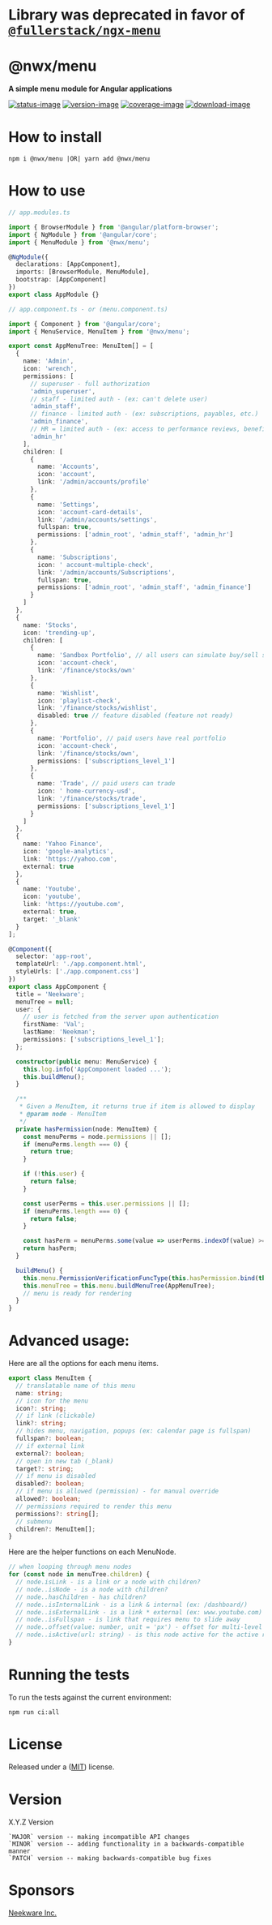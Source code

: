 # Library was deprecated in favor of [`@fullerstack/ngx-menu`](https://github.com/neekware/fullerstack/tree/main/libs/ngx-menu)

# @nwx/menu

**A simple menu module for Angular applications**

[![status-image]][status-link]
[![version-image]][version-link]
[![coverage-image]][coverage-link]
[![download-image]][download-link]

# How to install

    npm i @nwx/menu |OR| yarn add @nwx/menu

# How to use

```typescript
// app.modules.ts

import { BrowserModule } from '@angular/platform-browser';
import { NgModule } from '@angular/core';
import { MenuModule } from '@nwx/menu';

@NgModule({
  declarations: [AppComponent],
  imports: [BrowserModule, MenuModule],
  bootstrap: [AppComponent]
})
export class AppModule {}
```

```typescript
// app.component.ts - or (menu.component.ts)

import { Component } from '@angular/core';
import { MenuService, MenuItem } from '@nwx/menu';

export const AppMenuTree: MenuItem[] = [
  {
    name: 'Admin',
    icon: 'wrench',
    permissions: [
      // superuser - full authorization
      'admin_superuser',
      // staff - limited auth - (ex: can't delete user)
      'admin_staff',
      // finance - limited auth - (ex: subscriptions, payables, etc.)
      'admin_finance',
      // HR = limited auth - (ex: access to performance reviews, benefits, etc.)
      'admin_hr'
    ],
    children: [
      {
        name: 'Accounts',
        icon: 'account',
        link: '/admin/accounts/profile'
      },
      {
        name: 'Settings',
        icon: 'account-card-details',
        link: '/admin/accounts/settings',
        fullspan: true,
        permissions: ['admin_root', 'admin_staff', 'admin_hr']
      },
      {
        name: 'Subscriptions',
        icon: ' account-multiple-check',
        link: '/admin/accounts/Subscriptions',
        fullspan: true,
        permissions: ['admin_root', 'admin_staff', 'admin_finance']
      }
    ]
  },
  {
    name: 'Stocks',
    icon: 'trending-up',
    children: [
      {
        name: 'Sandbox Portfolio', // all users can simulate buy/sell stocks
        icon: 'account-check',
        link: '/finance/stocks/own'
      },
      {
        name: 'Wishlist',
        icon: 'playlist-check',
        link: '/finance/stocks/wishlist',
        disabled: true // feature disabled (feature not ready)
      },
      {
        name: 'Portfolio', // paid users have real portfolio
        icon: 'account-check',
        link: '/finance/stocks/own',
        permissions: ['subscriptions_level_1']
      },
      {
        name: 'Trade', // paid users can trade
        icon: ' home-currency-usd',
        link: '/finance/stocks/trade',
        permissions: ['subscriptions_level_1']
      }
    ]
  },
  {
    name: 'Yahoo Finance',
    icon: 'google-analytics',
    link: 'https://yahoo.com',
    external: true
  },
  {
    name: 'Youtube',
    icon: 'youtube',
    link: 'https://youtube.com',
    external: true,
    target: '_blank'
  }
];

@Component({
  selector: 'app-root',
  templateUrl: './app.component.html',
  styleUrls: ['./app.component.css']
})
export class AppComponent {
  title = 'Neekware';
  menuTree = null;
  user: {
    // user is fetched from the server upon authentication
    firstName: 'Val';
    lastName: 'Neekman';
    permissions: ['subscriptions_level_1'];
  };

  constructor(public menu: MenuService) {
    this.log.info('AppComponent loaded ...');
    this.buildMenu();
  }

  /**
   * Given a MenuItem, it returns true if item is allowed to display
   * @param node - MenuItem
   */
  private hasPermission(node: MenuItem) {
    const menuPerms = node.permissions || [];
    if (menuPerms.length === 0) {
      return true;
    }

    if (!this.user) {
      return false;
    }

    const userPerms = this.user.permissions || [];
    if (menuPerms.length === 0) {
      return false;
    }

    const hasPerm = menuPerms.some(value => userPerms.indexOf(value) >= 0);
    return hasPerm;
  }

  buildMenu() {
    this.menu.PermissionVerificationFuncType(this.hasPermission.bind(this));
    this.menuTree = this.menu.buildMenuTree(AppMenuTree);
    // menu is ready for rendering
  }
}
```

# Advanced usage:

Here are all the options for each menu items.

```typescript
export class MenuItem {
  // translatable name of this menu
  name: string;
  // icon for the menu
  icon?: string;
  // if link (clickable)
  link?: string;
  // hides menu, navigation, popups (ex: calendar page is fullspan)
  fullspan?: boolean;
  // if external link
  external?: boolean;
  // open in new tab (_blank)
  target?: string;
  // if menu is disabled
  disabled?: boolean;
  // if menu is allowed (permission) - for manual override
  allowed?: boolean;
  // permissions required to render this menu
  permissions?: string[];
  // submenu
  children?: MenuItem[];
}
```

Here are the helper functions on each MenuNode.

```typescript
// when looping through menu nodes
for (const node in menuTree.children) {
  // node.isLink - is a link or a node with children?
  // node..isNode - is a node with children?
  // node..hasChildren - has children?
  // node..isInternalLink - is a link & internal (ex: /dashboard/)
  // node..isExternalLink - is a link * external (ex: www.youtube.com)
  // node..isFullspan - is link that requires menu to slide away
  // node..offset(value: number, unit = 'px') - offset for multi-level menu (for margin or padding)
  // node..isActive(url: string) - is this node active for the active route
}
```

# Running the tests

To run the tests against the current environment:

    npm run ci:all

# License

Released under a ([MIT](https://github.com/neekware/nwx-menu/blob/master/LICENSE)) license.

# Version

X.Y.Z Version

    `MAJOR` version -- making incompatible API changes
    `MINOR` version -- adding functionality in a backwards-compatible manner
    `PATCH` version -- making backwards-compatible bug fixes

[status-image]: https://secure.travis-ci.org/neekware/nwx-menu.png?branch=master
[status-link]: http://travis-ci.org/neekware/nwx-menu?branch=master
[version-image]: https://img.shields.io/npm/v/@nwx/menu.svg
[version-link]: https://www.npmjs.com/package/@nwx/menu
[coverage-image]: https://coveralls.io/repos/neekware/nwx-menu/badge.svg
[coverage-link]: https://coveralls.io/r/neekware/nwx-menu
[download-image]: https://img.shields.io/npm/dm/@nwx/menu.svg
[download-link]: https://www.npmjs.com/package/@nwx/menu

# Sponsors

[Neekware Inc.](https://github.com/neekware)
